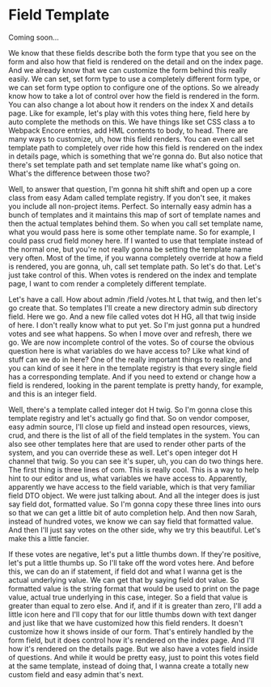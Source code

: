 # Field Template

Coming soon...

We know that these fields describe both the form type that you see on the form and
also how that field is rendered on the detail and on the index page. And we already
know that we can customize the form behind this really easily. We can set, set form
type to use a completely different form type, or we can set form type option to
configure one of the options. So we already know how to take a lot of control over
how the field is rendered in the form. You can also change a lot about how it renders
on the index X and details page. Like for example, let's play with this votes thing
here, field here by auto complete the methods on this. We have things like set CSS
class a to Webpack Encore entries, add HML contents to body, to head. There are many
ways to customize, uh, how this field renders. You can even call set template path to
completely over ride how this field is rendered on the index in details page, which
is something that we're gonna do. But also notice that there's set template path and
set template name like what's going on. What's the difference between those two?

Well, to answer that question, I'm gonna hit shift shift and open up a core class
from easy Adam called template registry. If you don't see, it makes you include all
non-project items. Perfect. So internally easy admin has a bunch of templates and it
maintains this map of sort of template names and then the actual templates behind
them. So when you call set template name, what you would pass here is some other
template name. So for example, I could pass crud field money here. If I wanted to use
that template instead of the normal one, but you're not really gonna be setting the
template name very often. Most of the time, if you wanna completely override at how a
field is rendered, you are gonna, uh, call set template path. So let's do that. Let's
just take control of this. When votes is rendered on the index and template page, I
want to com render a completely different template.

Let's have a call. How about admin /field /votes.ht L that twig, and then let's go
create that. So templates I'll create a new directory admin sub directory field. Here
we go. And a new file called votes dot H HG, all that twig inside of here. I don't
really know what to put yet. So I'm just gonna put a hundred votes and see what
happens. So when I move over and refresh, there we go. We are now incomplete control
of the votes. So of course the obvious question here is what variables do we have
access to? Like what kind of stuff can we do in here? One of the really important
things to realize, and you can kind of see it here in the template registry is that
every single field has a corresponding template. And if you need to extend or change
how a field is rendered, looking in the parent template is pretty handy, for example,
and this is an integer field.

Well, there's a template called integer dot H twig. So I'm gonna close this template
registry and let's actually go find that. So on vendor composer, easy admin source,
I'll close up field and instead open resources, views, crud, and there is the list of
all of the field templates in the system. You can also see other templates here that
are used to render other parts of the system, and you can override these as well.
Let's open integer dot H channel that twig. So you can see it's super, uh, you can do
two things here. The first thing is three lines of com. This is really cool. This is
a way to help hint to our editor and us, what variables we have access to.
Apparently, apparently we have access to the field variable, which is that very
familiar field DTO object. We were just talking about. And all the integer does is
just say field dot, formatted value. So I'm gonna copy these three lines into ours so
that we can get a little bit of auto completion help. And then now Sarah, instead of
hundred votes, we know we can say field that formatted value. And then I'll just say
votes on the other side, why we try this beautiful. Let's make this a little fancier.

If these votes are negative, let's put a little thumbs down. If they're positive,
let's put a little thumbs up. So I'll take off the word votes here. And before this,
we can do an if statement, if field dot and what I wanna get is the actual underlying
value. We can get that by saying field dot value. So formatted value is the string
format that would be used to print on the page value, actual true underlying in this
case, integer. So a field that value is greater than equal to zero else. And if, and
if it is greater than zero, I'll add a little icon here and I'll copy that for our
little thumbs down with text danger and just like that we have customized how this
field renders. It doesn't customize how it shows inside of our form. That's entirely
handled by the form field, but it does control how it's rendered on the index page.
And I'll how it's rendered on the details page. But we also have a votes field inside
of questions. And while it would be pretty easy, just to point this votes field at
the same template, instead of doing that, I wanna create a totally new custom field
and easy admin that's next.

